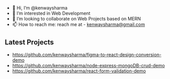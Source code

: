 - 👋 Hi, I’m @kenwaysharma
- 👀 I’m interested in Web Development
- 💞️ I’m looking to collaborate on Web Projects based on MERN 
- 📫 How to reach me: reach me at - kenwaysharma@gmail.com

## Latest Projects
 - https://github.com/kenwaysharma/figma-to-react-design-conversion-demo
 - https://github.com/kenwaysharma/node-express-mongoDB-crud-demo
 - https://github.com/kenwaysharma/react-form-validation-demo

<!---
kenwaysharma/kenwaysharma is a ✨ special ✨ repository because its `README.md` (this file) appears on your GitHub profile.
You can click the Preview link to take a look at your changes.
--->
